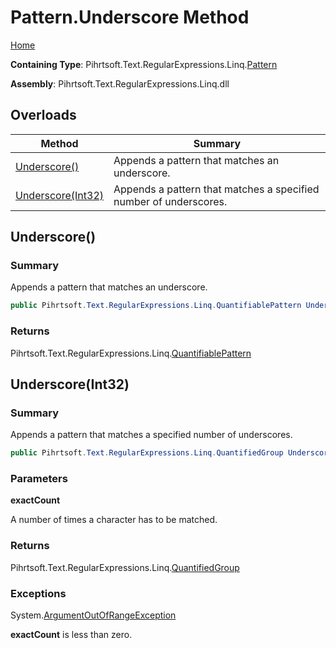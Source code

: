 # Pattern\.Underscore Method

[Home](../../../../../../README.md)

**Containing Type**: Pihrtsoft\.Text\.RegularExpressions\.Linq\.[Pattern](../README.md)

**Assembly**: Pihrtsoft\.Text\.RegularExpressions\.Linq\.dll

## Overloads

| Method | Summary |
| ------ | ------- |
| [Underscore()](#Pihrtsoft_Text_RegularExpressions_Linq_Pattern_Underscore) | Appends a pattern that matches an underscore\. |
| [Underscore(Int32)](#Pihrtsoft_Text_RegularExpressions_Linq_Pattern_Underscore_System_Int32_) | Appends a pattern that matches a specified number of underscores\. |

## Underscore\(\) <a name="Pihrtsoft_Text_RegularExpressions_Linq_Pattern_Underscore"></a>

### Summary

Appends a pattern that matches an underscore\.

```csharp
public Pihrtsoft.Text.RegularExpressions.Linq.QuantifiablePattern Underscore()
```

### Returns

Pihrtsoft\.Text\.RegularExpressions\.Linq\.[QuantifiablePattern](../../QuantifiablePattern/README.md)

## Underscore\(Int32\) <a name="Pihrtsoft_Text_RegularExpressions_Linq_Pattern_Underscore_System_Int32_"></a>

### Summary

Appends a pattern that matches a specified number of underscores\.

```csharp
public Pihrtsoft.Text.RegularExpressions.Linq.QuantifiedGroup Underscore(int exactCount)
```

### Parameters

**exactCount**

A number of times a character has to be matched\.

### Returns

Pihrtsoft\.Text\.RegularExpressions\.Linq\.[QuantifiedGroup](../../QuantifiedGroup/README.md)

### Exceptions

System\.[ArgumentOutOfRangeException](https://docs.microsoft.com/en-us/dotnet/api/system.argumentoutofrangeexception)

**exactCount** is less than zero\.

